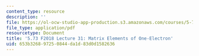 ```yaml
---
content_type: resource
description: ''
file: https://ol-ocw-studio-app-production.s3.amazonaws.com/courses/5-73-quantum-mechanics-i-fall-2018/653b326897250844da1d83d0d1582636_MIT5_73F18_Lec31.pdf
file_type: application/pdf
resourcetype: Document
title: '5.73 F2018 Lecture 31: Matrix Elements of One-Electron'
uid: 653b3268-9725-0844-da1d-83d0d1582636
---
```

